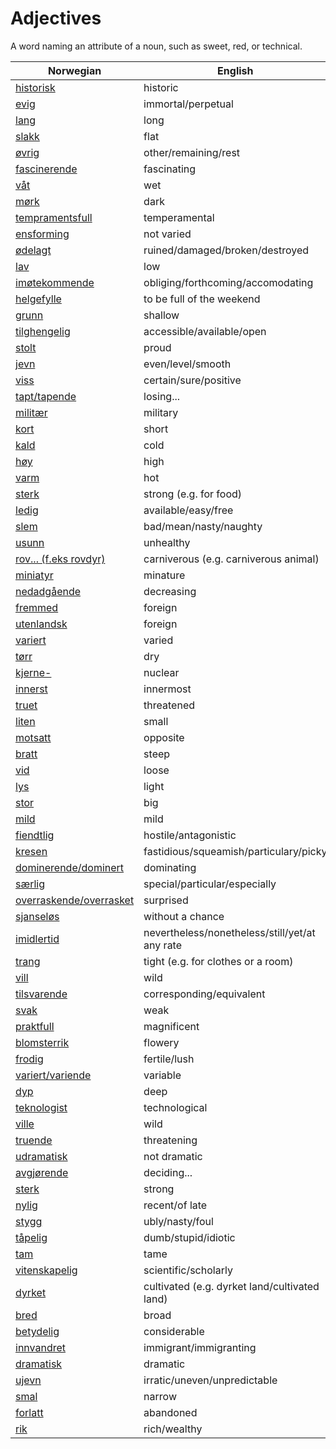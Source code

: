 # Adjectives

A word naming an attribute of a noun, such as sweet, red, or technical.

| Norwegian | English |
| --- | --- |
| [historisk](https://www.ordnett.no/search?language=no&phrase=historisk) | historic |
| [evig](https://www.ordnett.no/search?language=no&phrase=evig) | immortal/perpetual |
| [lang](https://www.ordnett.no/search?language=no&phrase=lang) | long |
| [slakk](https://www.ordnett.no/search?language=no&phrase=slakk) | flat |
| [øvrig](https://www.ordnett.no/search?language=no&phrase=øvrig) | other/remaining/rest |
| [fascinerende](https://www.ordnett.no/search?language=no&phrase=fascinerende) | fascinating |
| [våt](https://www.ordnett.no/search?language=no&phrase=våt) | wet |
| [mørk](https://www.ordnett.no/search?language=no&phrase=mørk) | dark |
| [tempramentsfull](https://www.ordnett.no/search?language=no&phrase=tempramentsfull) | temperamental |
| [ensforming](https://www.ordnett.no/search?language=no&phrase=ensforming) | not varied |
| [ødelagt](https://www.ordnett.no/search?language=no&phrase=ødelagt) | ruined/damaged/broken/destroyed |
| [lav](https://www.ordnett.no/search?language=no&phrase=lav) | low |
| [imøtekommende](https://www.ordnett.no/search?language=no&phrase=imøtekommende) | obliging/forthcoming/accomodating |
| [helgefylle](https://www.ordnett.no/search?language=no&phrase=helgefylle) | to be full of the weekend |
| [grunn](https://www.ordnett.no/search?language=no&phrase=grunn) | shallow |
| [tilghengelig](https://www.ordnett.no/search?language=no&phrase=tilghengelig) | accessible/available/open |
| [stolt](https://www.ordnett.no/search?language=no&phrase=stolt) | proud |
| [jevn](https://www.ordnett.no/search?language=no&phrase=jevn) | even/level/smooth |
| [viss](https://www.ordnett.no/search?language=no&phrase=viss) | certain/sure/positive |
| [tapt/tapende](https://www.ordnett.no/search?language=no&phrase=tapt/tapende) | losing... |
| [militær](https://www.ordnett.no/search?language=no&phrase=militær) | military |
| [kort](https://www.ordnett.no/search?language=no&phrase=kort) | short |
| [kald](https://www.ordnett.no/search?language=no&phrase=kald) | cold |
| [høy](https://www.ordnett.no/search?language=no&phrase=høy) | high |
| [varm](https://www.ordnett.no/search?language=no&phrase=varm) | hot |
| [sterk](https://www.ordnett.no/search?language=no&phrase=sterk) | strong (e.g. for food) |
| [ledig](https://www.ordnett.no/search?language=no&phrase=ledig) | available/easy/free |
| [slem](https://www.ordnett.no/search?language=no&phrase=slem) | bad/mean/nasty/naughty |
| [usunn](https://www.ordnett.no/search?language=no&phrase=usunn) | unhealthy |
| [rov... (f.eks rovdyr)](https://www.ordnett.no/search?language=no&phrase=rov...%20(f.eks%20rovdyr)) | carniverous (e.g. carniverous animal) |
| [miniatyr](https://www.ordnett.no/search?language=no&phrase=miniatyr) | minature |
| [nedadgående](https://www.ordnett.no/search?language=no&phrase=nedadgående) | decreasing |
| [fremmed](https://www.ordnett.no/search?language=no&phrase=fremmed) | foreign |
| [utenlandsk](https://www.ordnett.no/search?language=no&phrase=utenlandsk) | foreign |
| [variert](https://www.ordnett.no/search?language=no&phrase=variert) | varied |
| [tørr](https://www.ordnett.no/search?language=no&phrase=tørr) | dry |
| [kjerne-](https://www.ordnett.no/search?language=no&phrase=kjerne-) | nuclear |
| [innerst](https://www.ordnett.no/search?language=no&phrase=innerst) | innermost |
| [truet](https://www.ordnett.no/search?language=no&phrase=truet) | threatened |
| [liten](https://www.ordnett.no/search?language=no&phrase=liten) | small |
| [motsatt](https://www.ordnett.no/search?language=no&phrase=motsatt) | opposite |
| [bratt](https://www.ordnett.no/search?language=no&phrase=bratt) | steep |
| [vid](https://www.ordnett.no/search?language=no&phrase=vid) | loose |
| [lys](https://www.ordnett.no/search?language=no&phrase=lys) | light |
| [stor](https://www.ordnett.no/search?language=no&phrase=stor) | big |
| [mild](https://www.ordnett.no/search?language=no&phrase=mild) | mild |
| [fiendtlig](https://www.ordnett.no/search?language=no&phrase=fiendtlig) | hostile/antagonistic |
| [kresen](https://www.ordnett.no/search?language=no&phrase=kresen) | fastidious/squeamish/particulary/picky |
| [dominerende/dominert](https://www.ordnett.no/search?language=no&phrase=dominerende/dominert) | dominating |
| [særlig](https://www.ordnett.no/search?language=no&phrase=særlig) | special/particular/especially |
| [overraskende/overrasket](https://www.ordnett.no/search?language=no&phrase=overraskende/overrasket) | surprised |
| [sjanseløs](https://www.ordnett.no/search?language=no&phrase=sjanseløs) | without a chance |
| [imidlertid](https://www.ordnett.no/search?language=no&phrase=imidlertid) | nevertheless/nonetheless/still/yet/at any rate |
| [trang](https://www.ordnett.no/search?language=no&phrase=trang) | tight (e.g. for clothes or a room) |
| [vill](https://www.ordnett.no/search?language=no&phrase=vill) | wild |
| [tilsvarende](https://www.ordnett.no/search?language=no&phrase=tilsvarende) | corresponding/equivalent |
| [svak](https://www.ordnett.no/search?language=no&phrase=svak) | weak |
| [praktfull](https://www.ordnett.no/search?language=no&phrase=praktfull) | magnificent |
| [blomsterrik](https://www.ordnett.no/search?language=no&phrase=blomsterrik) | flowery |
| [frodig](https://www.ordnett.no/search?language=no&phrase=frodig) | fertile/lush |
| [variert/variende](https://www.ordnett.no/search?language=no&phrase=variert/variende) | variable |
| [dyp](https://www.ordnett.no/search?language=no&phrase=dyp) | deep |
| [teknologist](https://www.ordnett.no/search?language=no&phrase=teknologist) | technological |
| [ville](https://www.ordnett.no/search?language=no&phrase=ville) | wild |
| [truende](https://www.ordnett.no/search?language=no&phrase=truende) | threatening |
| [udramatisk](https://www.ordnett.no/search?language=no&phrase=udramatisk) | not dramatic |
| [avgjørende](https://www.ordnett.no/search?language=no&phrase=avgjørende) | deciding... |
| [sterk](https://www.ordnett.no/search?language=no&phrase=sterk) | strong |
| [nylig](https://www.ordnett.no/search?language=no&phrase=nylig) | recent/of late |
| [stygg](https://www.ordnett.no/search?language=no&phrase=stygg) | ubly/nasty/foul |
| [tåpelig](https://www.ordnett.no/search?language=no&phrase=tåpelig) | dumb/stupid/idiotic |
| [tam](https://www.ordnett.no/search?language=no&phrase=tam) | tame |
| [vitenskapelig](https://www.ordnett.no/search?language=no&phrase=vitenskapelig) | scientific/scholarly |
| [dyrket](https://www.ordnett.no/search?language=no&phrase=dyrket) | cultivated (e.g. dyrket land/cultivated land) |
| [bred](https://www.ordnett.no/search?language=no&phrase=bred) | broad |
| [betydelig](https://www.ordnett.no/search?language=no&phrase=betydelig) | considerable |
| [innvandret](https://www.ordnett.no/search?language=no&phrase=innvandret) | immigrant/immigranting |
| [dramatisk](https://www.ordnett.no/search?language=no&phrase=dramatisk) | dramatic |
| [ujevn](https://www.ordnett.no/search?language=no&phrase=ujevn) | irratic/uneven/unpredictable |
| [smal](https://www.ordnett.no/search?language=no&phrase=smal) | narrow |
| [forlatt](https://www.ordnett.no/search?language=no&phrase=forlatt) | abandoned |
| [rik](https://www.ordnett.no/search?language=no&phrase=rik) | rich/wealthy |


